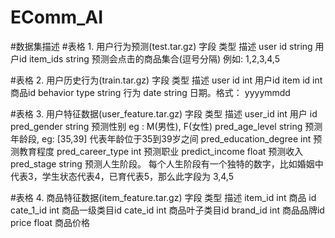 # EComm_AI

#数据集描述
#表格 1. 用户行为预测(test.tar.gz)
字段	类型	描述
user id	string	用户id
item_ids	string	预测会点击的商品集合(逗号分隔) 例如: 1,2,3,4,5

#表格 2. 用户历史行为(train.tar.gz)
字段	类型	描述
user id	int	用户id
item id	int	商品id
behavior type	string	行为
date	string	日期。格式： yyyymmdd

#表格 3. 用户特征数据(user_feature.tar.gz)
字段	类型	描述
user_id	int	用户 id
pred_gender	string	预测性别 eg : M(男性), F(女性)
pred_age_level	string	预测年龄段, eg: [35,39] 代表年龄位于35到39岁之间
pred_education_degree	int	预测教育程度
pred_career_type	int	预测职业
predict_income	float	预测收入
pred_stage	string	预测人生阶段。 每个人生阶段有一个独特的数字，比如婚姻中代表3，学生状态代表4，已育代表5，那么此字段为 3,4,5

#表格 4. 商品特征数据(item_feature.tar.gz)
字段	类型	描述
item_id	int	商品 id
cate_1_id	int	商品一级类目id
cate_id	int	商品叶子类目id
brand_id	int	商品品牌id
price	float	商品价格
